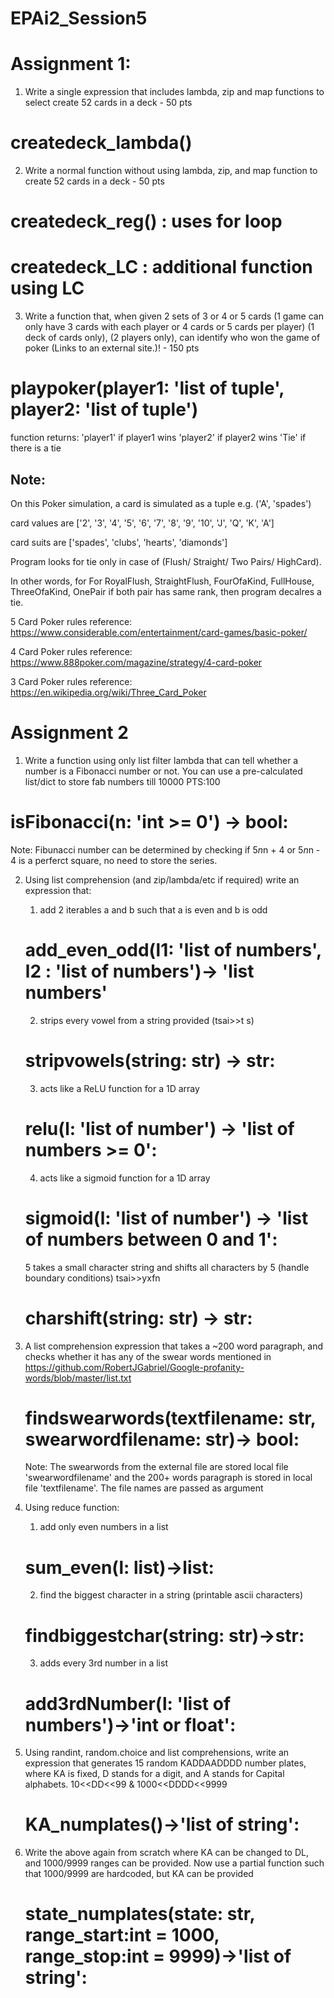 # EPAi2_Session5

# Assignment 1:

1. Write a single expression that includes lambda, zip and map functions to select create 52 cards in a deck - 50 pts

  # createdeck_lambda() 

2. Write a normal function without using lambda, zip, and map function to create 52 cards in a deck - 50 pts

  # createdeck_reg()  : uses for loop
  # createdeck_LC : additional function using LC

3. Write a function that, when given 2 sets of 3 or 4 or 5 cards (1 game can only have 3 cards with each player or 4 cards or 5 cards per player) (1 deck of cards only), (2 players only), can identify who won the game of poker (Links to an external site.)! - 150 pts

  # playpoker(player1: 'list of tuple', player2: 'list of tuple')
  
  function returns: 'player1' if player1 wins
                    'player2' if player2 wins
                    'Tie' if there is a tie
                    
 ## Note:
 
  On this Poker simulation, a card is simulated as a tuple e.g. ('A', 'spades')
  
  card values are ['2', '3', '4', '5', '6', '7', '8', '9', '10', 'J', 'Q', 'K', 'A']
  
  card suits are  ['spades', 'clubs', 'hearts', 'diamonds']
  
 Program looks for tie only in case of (Flush/ Straight/ Two Pairs/ HighCard). 
 
 In other words, for For RoyalFlush, StraightFlush, FourOfaKind, FullHouse, ThreeOfaKind, OnePair  if both pair has same rank, then program decalres a tie.
 
 5 Card Poker rules reference:  https://www.considerable.com/entertainment/card-games/basic-poker/
 
 4 Card Poker rules reference:  https://www.888poker.com/magazine/strategy/4-card-poker
 
 3 Card Poker rules reference:  https://en.wikipedia.org/wiki/Three_Card_Poker
  
  
  
# Assignment 2 

1.   Write a function using only list filter lambda that can tell whether a number is a Fibonacci number or not. You can use a pre-calculated list/dict to store fab numbers till 10000 PTS:100

  # isFibonacci(n: 'int >= 0') -> bool:  
  
  Note: Fibunacci number can be determined by checking if  5*n*n + 4 or 5*n*n - 4 is a perferct square, no need to store the series.  


2.  Using list comprehension (and zip/lambda/etc if required) write an expression that: 

      1. add 2 iterables a and b such that a is even and b is odd
      
       # add_even_odd(l1: 'list of numbers', l2 : 'list of numbers')-> 'list numbers'
       
        
      2. strips every vowel from a string provided (tsai>>t s)
      
       # stripvowels(string: str) -> str:
       
       
      3. acts like a ReLU function for a 1D array
      
       # relu(l: 'list of number') -> 'list of numbers >= 0': 
       
               
      4. acts like a sigmoid function for a 1D array
      
       # sigmoid(l: 'list of number') -> 'list of numbers between 0 and 1':
       
               
      5 takes a small character string and shifts all characters by 5 (handle boundary conditions) tsai>>yxfn
      
       # charshift(string: str) -> str:   
        
    
3. A list comprehension expression that takes a ~200 word paragraph, and checks whether it has any of the swear words mentioned in https://github.com/RobertJGabriel/Google-profanity-words/blob/master/list.txt 

      # findswearwords(textfilename: str, swearwordfilename: str)-> bool:
      
      Note: The swearwords from the external file are stored local file 'swearwordfilename' and
      the 200+ words paragraph is stored in local file 'textfilename'.
      The file names are passed as argument


4.  Using reduce function: 

    1. add only even numbers in a list
    
      # sum_even(l: list)->list:
        
        
    2. find the biggest character in a string (printable ascii characters)
    
      # findbiggestchar(string: str)->str:
      
      
    3. adds every 3rd number in a list
    
      # add3rdNumber(l: 'list of numbers')->'int or float':
      
     
    
        
5.  Using randint, random.choice and list comprehensions, write an expression that generates 15 random KADDAADDDD number plates, where KA is fixed, D stands for a digit, and A stands for Capital alphabets. 10<<DD<<99 & 1000<<DDDD<<9999

      # KA_numplates()->'list of string':
      
      
6.   Write the above again from scratch where KA can be changed to DL, and 1000/9999 ranges can be provided. Now use a partial function such that 1000/9999 are hardcoded, but KA can be provided

      #  state_numplates(state: str, range_start:int = 1000, range_stop:int = 9999)->'list of string':


    

 


